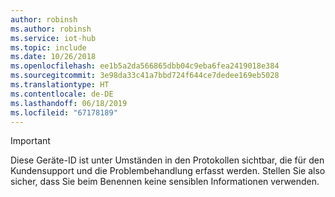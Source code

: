 ```yaml
---
author: robinsh
ms.author: robinsh
ms.service: iot-hub
ms.topic: include
ms.date: 10/26/2018
ms.openlocfilehash: ee1b5a2da566865dbb04c9eba6fea2419018e384
ms.sourcegitcommit: 3e98da33c41a7bbd724f644ce7dedee169eb5028
ms.translationtype: HT
ms.contentlocale: de-DE
ms.lasthandoff: 06/18/2019
ms.locfileid: "67178189"
---
```

> [!IMPORTANT]
> Diese Geräte-ID ist unter Umständen in den Protokollen sichtbar, die für den Kundensupport und die Problembehandlung erfasst werden. Stellen Sie also sicher, dass Sie beim Benennen keine sensiblen Informationen verwenden.
>